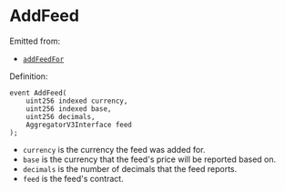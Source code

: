 # AddFeed

Emitted from:

* [`addFeedFor`](../write/addfeed.md)

Definition:

```solidity
event AddFeed(
    uint256 indexed currency,
    uint256 indexed base,
    uint256 decimals,
    AggregatorV3Interface feed
);
```

* `currency` is the currency the feed was added for.
* `base` is the currency that the feed's price will be reported based on.
* `decimals` is the number of decimals that the feed reports.
* `feed` is the feed's contract.
